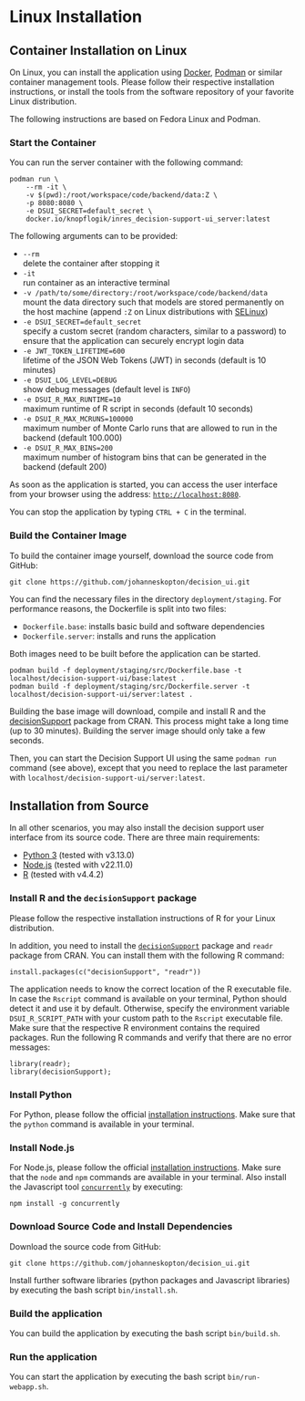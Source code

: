 # Linux Installation

## Container Installation on Linux

On Linux, you can install the application using [Docker](https://www.docker.com/), [Podman](https://podman.io/) or
similar container management tools. Please follow their respective installation instructions, or install the tools
from the software repository of your favorite Linux distribution.

The following instructions are based on Fedora Linux and Podman.

### Start the Container

You can run the server container with the following command:

```
podman run \
    --rm -it \
    -v $(pwd):/root/workspace/code/backend/data:Z \
    -p 8080:8080 \
    -e DSUI_SECRET=default_secret \
    docker.io/knopflogik/inres_decision-support-ui_server:latest
```

The following arguments can to be provided:

- `--rm` \
  delete the container after stopping it
- `-it` \
  run container as an interactive terminal
- `-v /path/to/some/directory:/root/workspace/code/backend/data` \
  mount the data directory such that models are stored permanently on the host machine
  (append `:Z` on Linux distributions with [SELinux](https://en.wikipedia.org/wiki/Security-Enhanced_Linux))
- `-e DSUI_SECRET=default_secret` \
  specify a custom secret (random characters, similar to a password) to ensure that the application can securely
  encrypt login data
- `-e JWT_TOKEN_LIFETIME=600` \
  lifetime of the JSON Web Tokens (JWT) in seconds (default is 10 minutes)
- `-e DSUI_LOG_LEVEL=DEBUG` \
  show debug messages (default level is `INFO`)
- `-e DSUI_R_MAX_RUNTIME=10` \
  maximum runtime of R script in seconds (default 10 seconds)
- `-e DSUI_R_MAX_MCRUNS=100000` \
  maximum number of Monte Carlo runs that are allowed to run in the backend (default 100.000)
- `-e DSUI_R_MAX_BINS=200` \
  maximum number of histogram bins that can be generated in the backend (default 200)

As soon as the application is started, you can access the user interface from your browser using the address:
[`http://localhost:8080`](http://localhost:8080).

You can stop the application by typing `CTRL + C` in the terminal.

### Build the Container Image

To build the container image yourself, download the source code from GitHub:

```
git clone https://github.com/johanneskopton/decision_ui.git
```

You can find the necessary files in the directory `deployment/staging`. For performance reasons, the Dockerfile is
split into two files:

- `Dockerfile.base`: installs basic build and software dependencies
- `Dockerfile.server`: installs and runs the application

Both images need to be built before the application can be started.

```
podman build -f deployment/staging/src/Dockerfile.base -t localhost/decision-support-ui/base:latest .
podman build -f deployment/staging/src/Dockerfile.server -t localhost/decision-support-ui/server:latest .
```

Building the base image will download, compile and install R and the
[decisionSupport](https://cran.r-project.org/web/packages/decisionSupport/index.html) package from CRAN.
This process might take a long time (up to 30 minutes). Building the server image should only take a few seconds.

Then, you can start the Decision Support UI using the same `podman run` command (see above), except that you need to
replace the last parameter with `localhost/decision-support-ui/server:latest`.

## Installation from Source

In all other scenarios, you may also install the decision support user interface from its source code. There are three
main requirements:

- [Python 3](https://www.python.org) (tested with v3.13.0)
- [Node.js](https://nodejs.org/) (tested with v22.11.0)
- [R](https://www.r-project.org/) (tested with v4.4.2)

### Install R and the `decisionSupport` package

Please follow the respective installation instructions of R for your Linux distribution.

In addition, you need to install the
[`decisionSupport`](https://cran.r-project.org/web/packages/decisionSupport/index.html) package and `readr` package
from CRAN. You can install them with the following R command:

```
install.packages(c("decisionSupport", "readr"))
```

The application needs to know the correct location of the R executable file. In case the `Rscript` command is available
on your terminal, Python should detect it and use it by default. Otherwise, specify the environment variable
`DSUI_R_SCRIPT_PATH` with your custom path to the `Rscript` executable file. Make sure that the respective R
environment contains the required packages. Run the following R commands and verify that there are no error messages:

```
library(readr);
library(decisionSupport);
```

### Install Python

For Python, please follow the official [installation instructions](https://docs.python.org/3/using/index.html).
Make sure that the `python` command is available in your terminal.

### Install Node.js

For Node.js, please follow the official [installation instructions](https://nodejs.org/en/download). Make sure that the
`node` and `npm` commands are available in your terminal. Also install the Javascript tool
[`concurrently`](https://www.npmjs.com/package/concurrently) by executing:

```
npm install -g concurrently
```

### Download Source Code and Install Dependencies

Download the source code from GitHub:

```
git clone https://github.com/johanneskopton/decision_ui.git
```

Install further software libraries (python packages and Javascript libraries) by executing the bash script
`bin/install.sh`.

### Build the application

You can build the application by executing the bash script `bin/build.sh`.

### Run the application

You can start the application by executing the bash script `bin/run-webapp.sh`.

